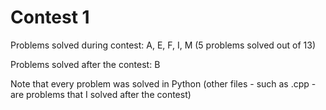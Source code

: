 # Contest 1

Problems solved during contest: A, E, F, I, M (5 problems solved out of 13)

Problems solved after the contest: B

Note that every problem was solved in Python (other files - such as .cpp - are problems that I solved after the contest)
